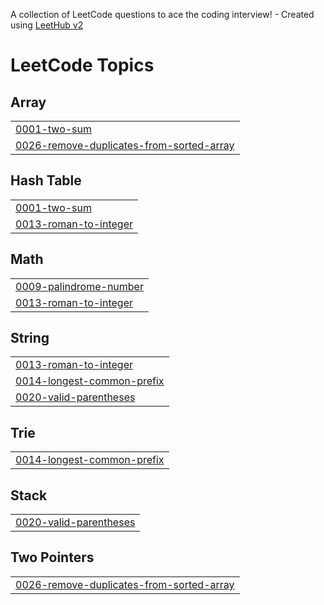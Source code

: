 A collection of LeetCode questions to ace the coding interview! - Created using [LeetHub v2](https://github.com/arunbhardwaj/LeetHub-2.0)
<!---LeetCode Topics Start-->
# LeetCode Topics
## Array
|  |
| ------- |
| [0001-two-sum](https://github.com/AbdullahaSaif/LeetCode-Solutions/tree/master/0001-two-sum) |
| [0026-remove-duplicates-from-sorted-array](https://github.com/AbdullahaSaif/LeetCode-Solutions/tree/master/0026-remove-duplicates-from-sorted-array) |
## Hash Table
|  |
| ------- |
| [0001-two-sum](https://github.com/AbdullahaSaif/LeetCode-Solutions/tree/master/0001-two-sum) |
| [0013-roman-to-integer](https://github.com/AbdullahaSaif/LeetCode-Solutions/tree/master/0013-roman-to-integer) |
## Math
|  |
| ------- |
| [0009-palindrome-number](https://github.com/AbdullahaSaif/LeetCode-Solutions/tree/master/0009-palindrome-number) |
| [0013-roman-to-integer](https://github.com/AbdullahaSaif/LeetCode-Solutions/tree/master/0013-roman-to-integer) |
## String
|  |
| ------- |
| [0013-roman-to-integer](https://github.com/AbdullahaSaif/LeetCode-Solutions/tree/master/0013-roman-to-integer) |
| [0014-longest-common-prefix](https://github.com/AbdullahaSaif/LeetCode-Solutions/tree/master/0014-longest-common-prefix) |
| [0020-valid-parentheses](https://github.com/AbdullahaSaif/LeetCode-Solutions/tree/master/0020-valid-parentheses) |
## Trie
|  |
| ------- |
| [0014-longest-common-prefix](https://github.com/AbdullahaSaif/LeetCode-Solutions/tree/master/0014-longest-common-prefix) |
## Stack
|  |
| ------- |
| [0020-valid-parentheses](https://github.com/AbdullahaSaif/LeetCode-Solutions/tree/master/0020-valid-parentheses) |
## Two Pointers
|  |
| ------- |
| [0026-remove-duplicates-from-sorted-array](https://github.com/AbdullahaSaif/LeetCode-Solutions/tree/master/0026-remove-duplicates-from-sorted-array) |
<!---LeetCode Topics End-->